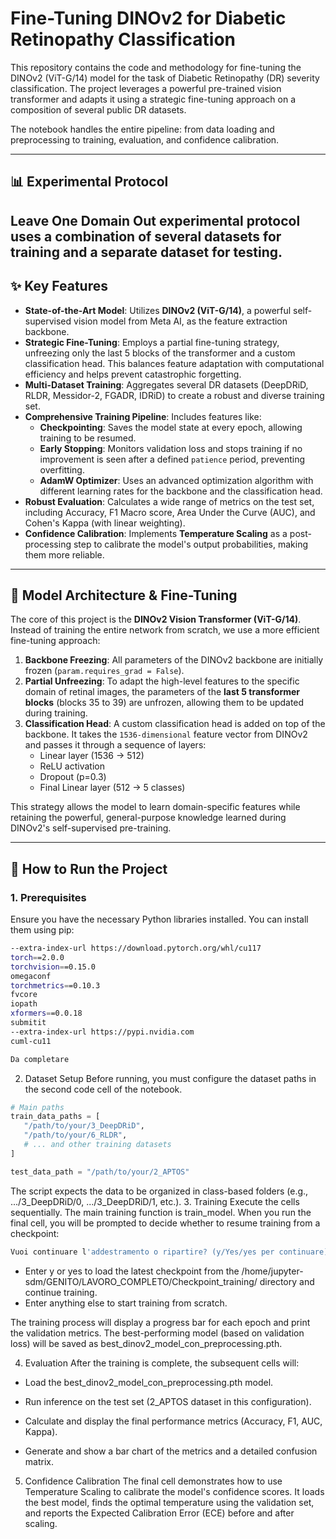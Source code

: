 # Fine-Tuning DINOv2 for Diabetic Retinopathy Classification

This repository contains the code and methodology for fine-tuning the DINOv2 (ViT-G/14) model for the task of Diabetic Retinopathy (DR) severity classification. The project leverages a powerful pre-trained vision transformer and adapts it using a strategic fine-tuning approach on a composition of several public DR datasets.

The notebook handles the entire pipeline: from data loading and preprocessing to training, evaluation, and confidence calibration.

---

## 📊 Experimental Protocol

Leave One Domain Out experimental protocol uses a combination of several datasets for training and a separate dataset for testing. 
---

## ✨ Key Features

* **State-of-the-Art Model**: Utilizes **DINOv2 (ViT-G/14)**, a powerful self-supervised vision model from Meta AI, as the feature extraction backbone.
* **Strategic Fine-Tuning**: Employs a partial fine-tuning strategy, unfreezing only the last 5 blocks of the transformer and a custom classification head. This balances feature adaptation with computational efficiency and helps prevent catastrophic forgetting.
* **Multi-Dataset Training**: Aggregates several DR datasets (DeepDRiD, RLDR, Messidor-2, FGADR, IDRiD) to create a robust and diverse training set.
* **Comprehensive Training Pipeline**: Includes features like:
    * **Checkpointing**: Saves the model state at every epoch, allowing training to be resumed.
    * **Early Stopping**: Monitors validation loss and stops training if no improvement is seen after a defined `patience` period, preventing overfitting.
    * **AdamW Optimizer**: Uses an advanced optimization algorithm with different learning rates for the backbone and the classification head.
* **Robust Evaluation**: Calculates a wide range of metrics on the test set, including Accuracy, F1 Macro score, Area Under the Curve (AUC), and Cohen's Kappa (with linear weighting).
* **Confidence Calibration**: Implements **Temperature Scaling** as a post-processing step to calibrate the model's output probabilities, making them more reliable.

---

## 🔧 Model Architecture & Fine-Tuning

The core of this project is the **DINOv2 Vision Transformer (ViT-G/14)**. Instead of training the entire network from scratch, we use a more efficient fine-tuning approach:

1.  **Backbone Freezing**: All parameters of the DINOv2 backbone are initially frozen (`param.requires_grad = False`).
2.  **Partial Unfreezing**: To adapt the high-level features to the specific domain of retinal images, the parameters of the **last 5 transformer blocks** (blocks 35 to 39) are unfrozen, allowing them to be updated during training.
3.  **Classification Head**: A custom classification head is added on top of the backbone. It takes the `1536-dimensional` feature vector from DINOv2 and passes it through a sequence of layers:
    * Linear layer (1536 -> 512)
    * ReLU activation
    * Dropout (p=0.3)
    * Final Linear layer (512 -> 5 classes)

This strategy allows the model to learn domain-specific features while retaining the powerful, general-purpose knowledge learned during DINOv2's self-supervised pre-training.

---

## 🚀 How to Run the Project

### 1. Prerequisites

Ensure you have the necessary Python libraries installed. You can install them using pip:

```bash
--extra-index-url https://download.pytorch.org/whl/cu117
torch==2.0.0
torchvision==0.15.0
omegaconf
torchmetrics==0.10.3
fvcore
iopath
xformers==0.0.18
submitit
--extra-index-url https://pypi.nvidia.com
cuml-cu11

Da completare
```

2. Dataset Setup
Before running, you must configure the dataset paths in the second code cell of the notebook.
```python
# Main paths
train_data_paths = [
   "/path/to/your/3_DeepDRiD",
   "/path/to/your/6_RLDR",
   # ... and other training datasets
]

test_data_path = "/path/to/your/2_APTOS"
```

The script expects the data to be organized in class-based folders (e.g., .../3_DeepDRiD/0, .../3_DeepDRiD/1, etc.).
3. Training
Execute the cells sequentially. The main training function is train_model. When you run the final cell, you will be prompted to decide whether to resume training from a checkpoint:
```bash
Vuoi continuare l'addestramento o ripartire? (y/Yes/yes per continuare)
```
- Enter y or yes to load the latest checkpoint from the /home/jupyter-sdm/GENITO/LAVORO_COMPLETO/Checkpoint_training/ directory and continue training.
- Enter anything else to start training from scratch.

The training process will display a progress bar for each epoch and print the validation metrics. The best-performing model (based on validation loss) will be saved as best_dinov2_model_con_preprocessing.pth.

4. Evaluation
After the training is complete, the subsequent cells will:

- Load the best_dinov2_model_con_preprocessing.pth model.

- Run inference on the test set (2_APTOS dataset in this configuration).

- Calculate and display the final performance metrics (Accuracy, F1, AUC, Kappa).

- Generate and show a bar chart of the metrics and a detailed confusion matrix.

5. Confidence Calibration
The final cell demonstrates how to use Temperature Scaling to calibrate the model's confidence scores. It loads the best model, finds the optimal temperature using the validation set, and reports the Expected Calibration Error (ECE) before and after scaling.
